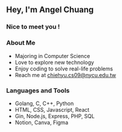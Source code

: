 ## Hey, I'm Angel Chuang

### Nice to meet you !

### About Me
- Majoring in Computer Science
- Love to explore new technology
- Enjoy coding to solve real-life problems
- Reach me at <a href="mailto:chiehyu.cs@gmail.com" style="color: #AF8F90;">chiehyu.cs09@nycu.edu.tw</a>

### Languages and Tools
- Golang, C, C++, Python
- HTML, CSS, Javascript, React
- Gin, Node.js, Express, PHP, SQL
- Notion, Canva, Figma







